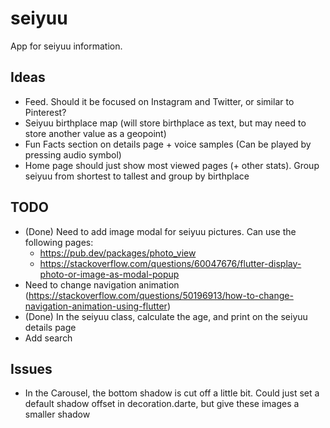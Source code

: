 # seiyuu

App for seiyuu information.
## Ideas	
- Feed. Should it be focused on Instagram and Twitter, or similar to Pinterest?
- Seiyuu birthplace map (will store birthplace as text, but may need to store another value as a geopoint)
- Fun Facts section on details page + voice samples (Can be played by pressing audio symbol) 
- Home page should just show most viewed pages (+ other stats). Group seiyuu from shortest to tallest and group by birthplace

## TODO
- (Done) Need to add image modal for seiyuu pictures. Can use the following pages:
	- https://pub.dev/packages/photo_view
	- https://stackoverflow.com/questions/60047676/flutter-display-photo-or-image-as-modal-popup
- Need to change navigation animation (https://stackoverflow.com/questions/50196913/how-to-change-navigation-animation-using-flutter)
- (Done) In the seiyuu class, calculate the age, and print on the seiyuu details page
- Add search


## Issues
- In the Carousel, the bottom shadow is cut off a little bit. Could just set a default shadow offset in decoration.darte, but give these images a smaller shadow